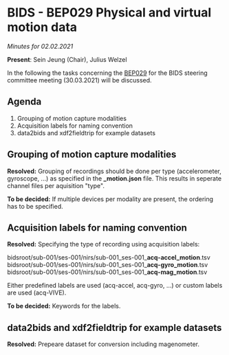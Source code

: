 # BIDS - BEP029 Physical and virtual motion data
*Minutes for 02.02.2021*

__Present__: Sein Jeung (Chair), Julius Welzel

In the following the tasks concerning the [BEP029](https://docs.google.com/document/d/1iaaLKgWjK5pcISD1MVxHKexB3PZWfE2aAC5HF_pCZWo/edit) for the BIDS steering committee meeting (30.03.2021) will be discussed.

## Agenda
1. Grouping of motion capture modalities
2. Acquisition labels for naming convention
3. data2bids and xdf2fieldtrip for example datasets


## Grouping of motion capture modalities
**Resolved:**
Grouping of recordings should be done per type (accelerometer, gyroscope, ...) as specified in the **_motion.json** file. This results in seperate channel files per aquisition "type".

**To be decided:**
If multiple devices per modality are present, the ordering has to be specified.

## Acquisition labels for naming convention
**Resolved:**
Specifying the type of recording using acquisition labels:

bidsroot/sub-001/ses-001/nirs/sub-001_ses-001_**acq-accel_motion**.tsv
bidsroot/sub-001/ses-001/nirs/sub-001_ses-001_**acq-gyro_motion**.tsv
bidsroot/sub-001/ses-001/nirs/sub-001_ses-001_**acq-mag_motion**.tsv

Either predefined labels are used (acq-accel, acq-gyro, ...) or custom labels are used (acq-VIVE).

**To be decided:**
Keywords for the labels.

## data2bids and xdf2fieldtrip for example datasets
**Resolved:**
Prepeare dataset for conversion including magenometer.
